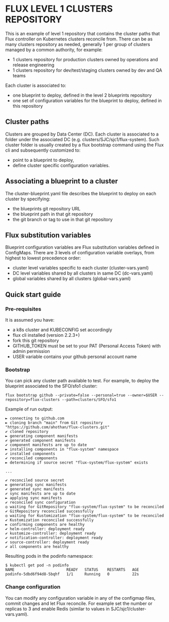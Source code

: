 # FLUX LEVEL 1 CLUSTERS REPOSITORY

This is an example of level 1 repository that contains the cluster paths that Flux controller on Kubernetes clusters reconcile from.
There can be as many clusters repository as needed, generally 1 per group of clusters managed by a common authority, for example:

- 1 clusters repository for production clusters owned by operations and release engineering 
- 1 clusters repository for dev/test/staging clusters owned by dev and QA teams

Each cluster is associated to:

- one blueprint to deploy, defined in the level 2 blueprints repository
- one set of configuration variables for the blueprint to deploy, defined in this repository

## Cluster paths

Clusters are grouped by Data Center (DC).
Each cluster is associated to a folder under the associated DC (e.g. clusters/SJC/sjc1/flux-system).
Such cluster folder is usually created by a flux bootstrap command using the Flux cli and subsequently customized to:

- point to a blueprint to deploy,
- define cluster specific configuration variables.

## Associating a blueprint to a cluster

The cluster-blueprint.yaml file describes the blueprint to deploy on each cluster by specifying:

- the blueprints git repository URL
- the blueprint path in that git repository
- the git branch or tag to use in that git repository

## Flux substitution variables

Blueprint configuration variables are Flux substitution variables defined in ConfigMaps.
There are 3 levels of configuration variable overlays, from highest to lowest precedence order:

- cluster level variables specific to each cluster (cluster-vars.yaml)
- DC level variables shared by all clusters in same DC (dc-vars.yaml)
- global variables shared by all clusters (global-vars.yaml)

## Quick start guide

### Pre-requisites

It is assumed you have:

- a k8s cluster and KUBECONFIG set accordingly
- flux cli installed (version 2.2.3+)
- fork this git repository
- GITHUB_TOKEN must be set to your PAT (Personal Access Token) with admin permission
- USER variable contains your github personal account name

### Bootstrap

You can pick any cluster path available to test. For example, to deploy the blueprint associated to the SFO/sfo1 cluster:

```text
flux bootstrap github --private=false --personal=true --owner=$USER --repository=flux-clusters --path=clusters/SFO/sfo1
```

Example of run output:

```text
► connecting to github.com
► cloning branch "main" from Git repository "https://github.com/ahothan/flux-clusters.git"
✔ cloned repository
► generating component manifests
✔ generated component manifests
✔ component manifests are up to date
► installing components in "flux-system" namespace
✔ installed components
✔ reconciled components
► determining if source secret "flux-system/flux-system" exists

...

✔ reconciled source secret
► generating sync manifests
✔ generated sync manifests
✔ sync manifests are up to date
► applying sync manifests
✔ reconciled sync configuration
◎ waiting for GitRepository "flux-system/flux-system" to be reconciled
✔ GitRepository reconciled successfully
◎ waiting for Kustomization "flux-system/flux-system" to be reconciled
✔ Kustomization reconciled successfully
► confirming components are healthy
✔ helm-controller: deployment ready
✔ kustomize-controller: deployment ready
✔ notification-controller: deployment ready
✔ source-controller: deployment ready
✔ all components are healthy
```

Resulting pods in the podinfo namespace:

```text
$ kubectl get pod -n podinfo
NAME                       READY   STATUS    RESTARTS   AGE
podinfo-5dbd6f94d8-5bqhf   1/1     Running   0          22s
```

### Change configuration

You can modify any configuration variable in any of the configmap files, commit changes and let Flux reconcile.
For example set the number or replicas to 3 and enable Redis (similar to values in SJC/sjc1/cluster-vars.yaml).

